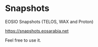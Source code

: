 # Snapshots
EOSIO Snapshots (TELOS, WAX and Proton)

https://snapshots.eosarabia.net

Feel free to use it.

